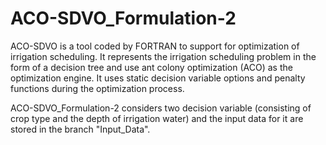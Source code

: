 # ACO-SDVO_Formulation-2
ACO-SDVO is a tool coded by FORTRAN to support for optimization of irrigation scheduling. It represents the irrigation scheduling problem in the form of a decision tree and use ant colony optimization (ACO) as the optimization engine. It uses static decision variable options and penalty functions during the optimization process. 

ACO-SDVO_Formulation-2 considers two decision variable (consisting of crop type and the depth of irrigation water) and the input data for it are stored in the branch "Input_Data".
